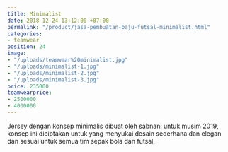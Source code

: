 ```yaml
---
title: Minimalist
date: 2018-12-24 13:12:00 +07:00
permalink: "/product/jasa-pembuatan-baju-futsal-minimalist.html"
categories:
- teamwear
position: 24
image:
- "/uploads/teamwear%20minimalist.jpg"
- "/uploads/minimalist-1.jpg"
- "/uploads/minimalist-2.jpg"
- "/uploads/minimalist-3.jpg"
price: 235000
teamwearprice:
- 2500000
- 4000000
---
```


Jersey dengan konsep minimalis dibuat oleh sabnani untuk  musim 2019, konsep ini diciptakan untuk yang menyukai desain sederhana dan elegan dan sesuai untuk semua tim sepak bola dan futsal.



